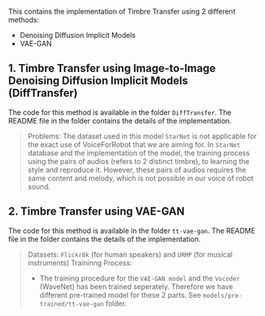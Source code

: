 This contains the implementation of Timbre Transfer using 2 different methods:

- Denoising Diffusion Implicit Models
- VAE-GAN

## 1. Timbre Transfer using Image-to-Image Denoising Diffusion Implicit Models (DiffTransfer)

The code for this method is available in the folder `DiffTransfer`. The README file in the folder contains the details of the implementation.

> Problems: The dataset used in this model `StarNet` is not applicable for the exact use of VoiceForRobot that we are aiming for.
> In `StarNet` database and the implementation of the model, the training process using the pairs of audios (refers to 2 distinct timbre), to learning the style and reproduce it. However, these pairs of audios requires the same content and melody, which is not possible in our voice of robot sound.

## 2. Timbre Transfer using VAE-GAN

The code for this method is available in the folder `tt-vae-gan`. The README file in the folder contains the details of the implementation.

> Datasets: `Flickr8k` (for human speakers) and `URMP` (for musical instruments)
> Traininng Process:
>
> - The training procedure for the `VAE-GAN model` and the `Vocoder` (WaveNet) has been trained seperately. Therefore we have different pre-trained model for these 2 parts. See `models/pre-trained/tt-vae-gan` folder.
